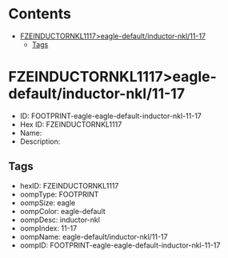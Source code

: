 



Contents
========

* [FZEINDUCTORNKL1117>eagle-default/inductor-nkl/11-17](#fzeinductornkl1117eagle-defaultinductor-nkl11-17)
	* [Tags](#tags)

# FZEINDUCTORNKL1117>eagle-default/inductor-nkl/11-17

- ID: FOOTPRINT-eagle-eagle-default-inductor-nkl-11-17
- Hex ID: FZEINDUCTORNKL1117
- Name: 
- Description: 

## Tags

- hexID: FZEINDUCTORNKL1117
- oompType: FOOTPRINT
- oompSize: eagle
- oompColor: eagle-default
- oompDesc: inductor-nkl
- oompIndex: 11-17
- oompName: eagle-default/inductor-nkl/11-17
- oompID: FOOTPRINT-eagle-eagle-default-inductor-nkl-11-17
